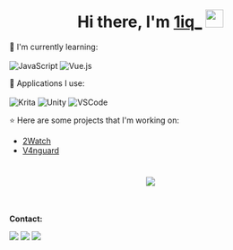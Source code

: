 <h1 align="center">Hi there, I'm <a href="https://oneiq.live/" target="_blank">1iq_</a> <img
src="https://github.com/blackcater/blackcater/raw/main/images/Hi.gif" height="32" /></h1>

:page_with_curl: I'm currently learning:
<br><br>
![JavaScript](https://img.shields.io/badge/ruby-%23CC342D.svg?&style=for-the-badge&logo=ruby&logoColor=white)
![Vue.js](https://img.shields.io/badge/rails%20-%23CC0000.svg?&style=for-the-badge&logo=ruby-on-rails&logoColor=white)

:page_with_curl: Applications I use:
<br><br>
![Krita](https://img.shields.io/badge/krita-white.svg?style=for-the-badge&logo=krita&logoColor=black)
![Unity](https://img.shields.io/badge/unity-%23000000.svg?style=for-the-badge&logo=unity&logoColor=white)
![VSCode](https://img.shields.io/badge/VSCode-3EACF2.svg?style=for-the-badge&logo=vscode&logoColor=white)

:star: Here are some projects that I'm working on:
- [2Watch](https://github.com/2WatchGH)
- [V4nguard](https://github.com/V4nguard)
<h1 align="center">
<img src="https://bad-apple-github-readme.vercel.app/api?show_bg=1&username=ryanrox333">
</h1>
<br>

**Contact:**
<br>
<p>
<img src="https://img.shields.io/badge/-iq%232360-%2336393F?style=for-the-badge&logo=discord"></img>  <a href="https://www.youtube.com/channel/UCTld6fqhXkhZ-UbBiwXOOPw"><img src="https://img.shields.io/badge/-YouTube-red?style=for-the-badge&logo=youtube"></a>  <a href="https://twitch.tv/1iq_live"><img src="https://img.shields.io/badge/-Twitch-6441a5?style=for-the-badge&logo=twitch&logoColor=white"></a>
</p>
